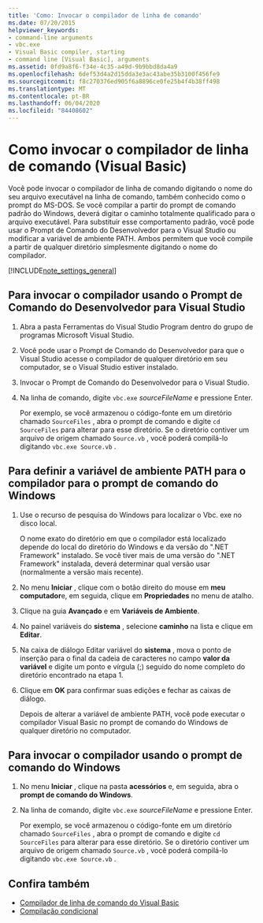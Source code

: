 ```yaml
---
title: 'Como: Invocar o compilador de linha de comando'
ms.date: 07/20/2015
helpviewer_keywords:
- command-line arguments
- vbc.exe
- Visual Basic compiler, starting
- command line [Visual Basic], arguments
ms.assetid: 0fd9a8f6-f34e-4c35-a49d-9b9bbd8da4a9
ms.openlocfilehash: 6def53d4a2d15dda3e3ac43abe35b3100f456fe9
ms.sourcegitcommit: f8c270376ed905f6a8896ce0fe25b4f4b38ff498
ms.translationtype: MT
ms.contentlocale: pt-BR
ms.lasthandoff: 06/04/2020
ms.locfileid: "84408602"
---
```

# <a name="how-to-invoke-the-command-line-compiler-visual-basic"></a>Como invocar o compilador de linha de comando (Visual Basic)

Você pode invocar o compilador de linha de comando digitando o nome do seu arquivo executável na linha de comando, também conhecido como o prompt do MS-DOS. Se você compilar a partir do prompt de comando padrão do Windows, deverá digitar o caminho totalmente qualificado para o arquivo executável. Para substituir esse comportamento padrão, você pode usar o Prompt de Comando do Desenvolvedor para o Visual Studio ou modificar a variável de ambiente PATH. Ambos permitem que você compile a partir de qualquer diretório simplesmente digitando o nome do compilador.

[!INCLUDE[note_settings_general](~/includes/note-settings-general-md.md)]

## <a name="to-invoke-the-compiler-using-the-developer-command-prompt-for-visual-studio"></a>Para invocar o compilador usando o Prompt de Comando do Desenvolvedor para Visual Studio

1. Abra a pasta Ferramentas do Visual Studio Program dentro do grupo de programas Microsoft Visual Studio.

2. Você pode usar o Prompt de Comando do Desenvolvedor para que o Visual Studio acesse o compilador de qualquer diretório em seu computador, se o Visual Studio estiver instalado.

3. Invocar o Prompt de Comando do Desenvolvedor para o Visual Studio.

4. Na linha de comando, digite `vbc.exe` *sourceFileName* e pressione Enter.

    Por exemplo, se você armazenou o código-fonte em um diretório chamado `SourceFiles` , abra o prompt de comando e digite `cd SourceFiles` para alterar para esse diretório. Se o diretório contiver um arquivo de origem chamado `Source.vb` , você poderá compilá-lo digitando `vbc.exe Source.vb` .

## <a name="to-set-the-path-environment-variable-to-the-compiler-for-the-windows-command-prompt"></a>Para definir a variável de ambiente PATH para o compilador para o prompt de comando do Windows

1. Use o recurso de pesquisa do Windows para localizar o Vbc. exe no disco local.

    O nome exato do diretório em que o compilador está localizado depende do local do diretório do Windows e da versão do ".NET Framework" instalado. Se você tiver mais de uma versão do ".NET Framework" instalada, deverá determinar qual versão usar (normalmente a versão mais recente).

2. No menu **Iniciar** , clique com o botão direito do mouse em **meu computador**e, em seguida, clique em **Propriedades** no menu de atalho.

3. Clique na guia **Avançado** e em **Variáveis de Ambiente**.

4. No painel variáveis do **sistema** , selecione **caminho** na lista e clique em **Editar**.

5. Na caixa de diálogo Editar variável do **sistema** , mova o ponto de inserção para o final da cadeia de caracteres no campo **valor da variável** e digite um ponto e vírgula (;) seguido do nome completo do diretório encontrado na etapa 1.

6. Clique em **OK** para confirmar suas edições e fechar as caixas de diálogo.

     Depois de alterar a variável de ambiente PATH, você pode executar o compilador Visual Basic no prompt de comando do Windows de qualquer diretório no computador.

## <a name="to-invoke-the-compiler-using-the-windows-command-prompt"></a>Para invocar o compilador usando o prompt de comando do Windows

1. No menu **Iniciar** , clique na pasta **acessórios** e, em seguida, abra o **prompt de comando do Windows**.

2. Na linha de comando, digite `vbc.exe` *sourceFileName* e pressione Enter.

     Por exemplo, se você armazenou o código-fonte em um diretório chamado `SourceFiles` , abra o prompt de comando e digite `cd SourceFiles` para alterar para esse diretório. Se o diretório contiver um arquivo de origem chamado `Source.vb` , você poderá compilá-lo digitando `vbc.exe Source.vb` .

## <a name="see-also"></a>Confira também

- [Compilador de linha de comando do Visual Basic](index.md)
- [Compilação condicional](../../programming-guide/program-structure/conditional-compilation.md)
